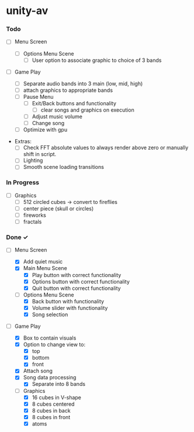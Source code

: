 # unity-av

### Todo

- [ ] Menu Screen

  - [ ] Options Menu Scene
    - [ ] User option to associate graphic to choice of 3 bands

- [ ] Game Play
  - [ ] Separate audio bands into 3 main (low, mid, high)
  - [ ] attach graphics to appropriate bands
  - [ ] Pause Menu
    - [ ] Exit/Back buttons and functionality
      - [ ] clear songs and graphics on execution
    - [ ] Adjust music volume
    - [ ] Change song
  - [ ] Optimize with gpu

- Extras:
  - [ ] Check FFT absolute values to always render above zero or manually shift in script.
  - [ ] Lighting
  - [ ] Smooth scene loading transitions

### In Progress

- [ ] Graphics
  - [ ] 512 circled cubes -> convert to fireflies
  - [ ] center piece (skull or circles)
  - [ ] fireworks
  - [ ] fractals

### Done ✓

- [ ] Menu Screen

  - [x] Add quiet music
  - [x] Main Menu Scene
    - [x] Play button with correct functionality
    - [x] Options button with correct functionality
    - [x] Quit button with correct functionality
  - [ ] Options Menu Scene
    - [x] Back button with functionality
    - [x] Volume slider with functionality
    - [x] Song selection
- [ ] Game Play

  - [x] Box to contain visuals
  - [x] Option to change view to:
    - [x] top
    - [x] bottom
    - [x] front
  - [x] Attach song
  - [x] Song data processing
    - [x] Separate into 8 bands
  - [ ] Graphics
    - [x] 16 cubes in V-shape
    - [x] 8 cubes centered
    - [x] 8 cubes in back
    - [x] 8 cubes in front
    - [x] atoms
